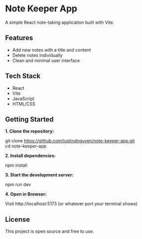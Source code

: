 # Note Keeper App

A simple React note-taking application built with Vite.

## Features

- Add new notes with a title and content
- Delete notes individually
- Clean and minimal user interface

## Tech Stack

- React
- Vite
- JavaScript
- HTML/CSS

## Getting Started

**1. Clone the repository:**

git clone https://github.com/justindnguyen/note-keeper-app.git  
cd note-keeper-app

**2. Install dependencies:**

npm install

**3. Start the development server:**

npm run dev

**4. Open in Browser:**

Visit http://localhost:5173 (or whatever port your terminal shows)

## License

This project is open source and free to use.